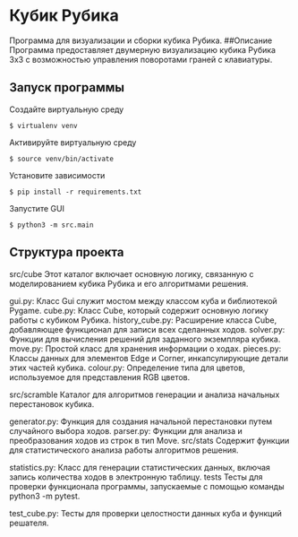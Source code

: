 # Кубик Рубика
Программа для визуализации и сборки кубика Рубика.
##Описание 
Программа предоставляет двумерную визуализацию кубика Рубика 3x3 с возможностью управления поворотами граней с клавиатуры. 
## Запуск программы
Создайте виртуальную среду
```
$ virtualenv venv
```
Активируйте виртуальную среду
```
$ source venv/bin/activate
```
Установите зависимости
```
$ pip install -r requirements.txt
```
Запустите GUI
```
$ python3 -m src.main
```

## Структура проекта

src/cube
Этот каталог включает основную логику, связанную с моделированием кубика Рубика и его алгоритмами решения.

gui.py: Класс Gui служит мостом между классом куба и библиотекой Pygame.
cube.py: Класс Cube, который содержит основную логику работы с кубиком Рубика.
history_cube.py: Расширение класса Cube, добавляющее функционал для записи всех сделанных ходов.
solver.py: Функции для вычисления решений для заданного экземпляра кубика.
move.py: Простой класс для хранения информации о ходах.
pieces.py: Классы данных для элементов Edge и Corner, инкапсулирующие детали этих частей кубика.
colour.py: Определение типа для цветов, используемое для представления RGB цветов.

src/scramble
Каталог для алгоритмов генерации и анализа начальных перестановок кубика.

generator.py: Функция для создания начальной перестановки путем случайного выбора ходов.
parser.py: Функции для анализа и преобразования ходов из строк в тип Move.
src/stats
Содержит функции для статистического анализа работы алгоритмов решения.

statistics.py: Класс для генерации статистических данных, включая запись количества ходов в электронную таблицу.
tests
Тесты для проверки функционала программы, запускаемые с помощью команды python3 -m pytest.

test_cube.py: Тесты для проверки целостности данных куба и функций решателя.
